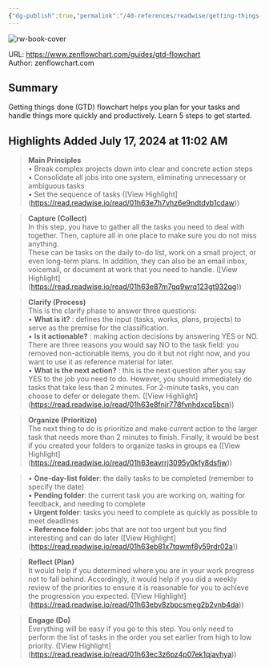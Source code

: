 ```yaml
---
{"dg-publish":true,"permalink":"/40-references/readwise/getting-things-done-gtd-flowchart-a-complete-guide/","tags":["rw/articles"]}
---
```



![rw-book-cover](https://readwise-assets.s3.amazonaws.com/static/images/article1.be68295a7e40.png)

  

URL: <https://www.zenflowchart.com/guides/gtd-flowchart>  
Author: zenflowchart.com

## Summary

Getting things done (GTD) flowchart helps you plan for your tasks and handle things more quickly and productively. Learn 5 steps to get started.

## Highlights Added July 17, 2024 at 11:02 AM

> **Main Principles**  
> • Break complex projects down into clear and concrete action steps  
> • Consolidate all jobs into one system, eliminating unnecessary or ambiguous tasks  
> • Set the sequence of tasks ([View Highlight] (<https://read.readwise.io/read/01h63e7h7vhz6e9ndtdyb1cdaw>))

> **Capture (Collect)**  
> In this step, you have to gather all the tasks you need to deal with together. Then, capture all in one place to make sure you do not miss anything.  
> These can be tasks on the daily to-do list, work on a small project, or even long-term plans. In addition, they can also be an email inbox, voicemail, or document at work that you need to handle. ([View Highlight] (<https://read.readwise.io/read/01h63e87m7gq9wrq123gt932qg>))

> **Clarify (Process)**  
> This is the clarify phase to answer three questions:  
> • **What is it?** : defines the input (tasks, works, plans, projects) to serve as the premise for the classification.  
> • **Is it actionable?** : making action decisions by answering YES or NO. There are three reasons you would say NO to the task field: you removed non-actionable items, you do it but not right now, and you want to use it as reference material for later.  
> • **What is the next action?** : this is the next question after you say YES to the job you need to do. However, you should immediately do tasks that take less than 2 minutes. For 2-minute tasks, you can choose to defer or delegate them. ([View Highlight] (<https://read.readwise.io/read/01h63e8fnjr778fvnhdxcq5bcn>))

> **Organize (Prioritize)**  
> The next thing to do is prioritize and make current action to the larger task that needs more than 2 minutes to finish. Finally, it would be best if you created your folders to organize tasks in groups ea ([View Highlight] (<https://read.readwise.io/read/01h63eavrrj3095y0kfy8dsfjw>))

> • **One-day-list folder**: the daily tasks to be completed (remember to specify the date)  
> • **Pending folder**: the current task you are working on, waiting for feedback, and needing to complete  
> • **Urgent folder**: tasks you need to complete as quickly as possible to meet deadlines  
> • **Reference folder**: jobs that are not too urgent but you find interesting and can do later ([View Highlight] (<https://read.readwise.io/read/01h63eb81x7tqwmf8y59rdr02a>))

> **Reflect (Plan)**  
> It would help if you determined where you are in your work progress not to fall behind. Accordingly, it would help if you did a weekly review of the priorities to ensure it is reasonable for you to achieve the progression you expected. ([View Highlight] (<https://read.readwise.io/read/01h63ebv8zbpcsmeg2b2vnb4da>))

> **Engage (Do)**  
> Everything will be easy if you go to this step. You only need to perform the list of tasks in the order you set earlier from high to low priority. ([View Highlight] (<https://read.readwise.io/read/01h63ec3z6pz4p07ek1qjavhya>))
